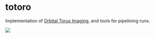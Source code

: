 # totoro

Implementation of [Orbital Torus Imaging](https://arxiv.org/abs/2012.00015), and tools for pipelining runs.

![](https://vignette.wikia.nocookie.net/disney/images/5/53/Totoro.jpg/revision/latest?cb=20120111023322)
